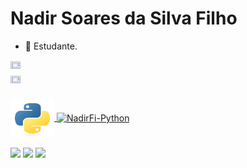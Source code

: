 # Nadir Soares da Silva Filho

- 🔭 Estudante.

<div style="display: flex">
  <a href="https://github.com/NadirFi">
  <img height="50%" width = "60%" src="https://github-readme-stats.vercel.app/api?username=NadirFi&show_icons=true&theme=merko&include_all_commits=true&count_private=true"/>
  <img height="50%" width= "60%" src="https://github-readme-stats.vercel.app/api/top-langs/?username=NadirFi&layout=compact&langs_count=16&theme=merko"/>
</div>

<div style="display: flex justify-content: space-between"><br>
  <img align="center" alt="NadirFi-Python" height="60" width="70" src="https://raw.githubusercontent.com/devicons/devicon/master/icons/python/python-original.svg">
  <img align="center" alt="NadirFi-Python" height="60" width="70" src="https://cdn.jsdelivr.net/gh/devicons/devicon/icons/java/java-original-wordmark.svg" />       
</div>
<br>
<div> 
  <a href="https://instagram.com/nadirfi" target="_blank"><img src="https://img.shields.io/badge/-Instagram-%23E4405F?style=for-the-badge&logo=instagram&logoColor=white" target="_blank"></a> 
  <a href = "mailto:nadirssfilho@gmail.com"><img src="https://img.shields.io/badge/-Gmail-%23333?style=for-the-badge&logo=gmail&logoColor=white" target="_blank"></a>
  <a href="https://www.linkedin.com/in/nadir-filho-427981247" target="_blank"><img src="https://img.shields.io/badge/-LinkedIn-%230077B5?style=for-the-badge&logo=linkedin&logoColor=white" target="_blank"></a> 

<br><br>
</div>
